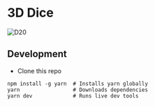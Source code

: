 # 3D Dice
![D20](https://user-images.githubusercontent.com/2042102/50556463-53a93c00-0c8e-11e9-9335-3186cd0ac00b.png)

## Development

- Clone this repo

```
npm install -g yarn  # Installs yarn globally
yarn                 # Downloads dependencies
yarn dev             # Runs live dev tools
```
